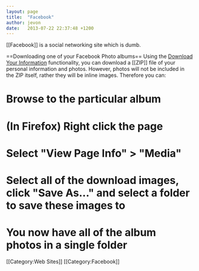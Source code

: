 ```yaml
---
layout: page
title:  "Facebook"
author: jevon
date:   2013-07-22 22:37:48 +1200
---
```


[[Facebook]] is a social networking site which is dumb.

==Downloading one of your Facebook Photo albums==
Using the <a href="https://www.facebook.com/dyi">Download Your Information</a> functionality, you can download a [[ZIP]] file of your personal information and photos. However, photos will not be included in the ZIP itself, rather they will be inline images. Therefore you can:

# Browse to the particular album
# (In Firefox) Right click the page
# Select "View Page Info" > "Media"
# Select all of the download images, click "Save As..." and select a folder to save these images to
# You now have all of the album photos in a single folder

[[Category:Web Sites]]
[[Category:Facebook]]